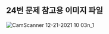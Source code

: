 ## 24번 문제 참고용 이미지 파일
![CamScanner 12-21-2021 10 03n_1](https://user-images.githubusercontent.com/59682822/146854384-20c75482-48cf-400a-8367-c4fe260089b1.jpg)
